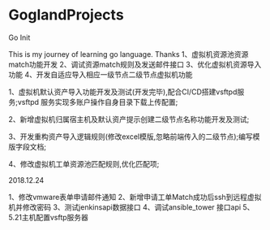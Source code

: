 # GoglandProjects
Go Init

This is my journey of learning go language.
Thanks
1、虚拟机资源池资源match功能开发
2、调试资源match规则及发送邮件接口
3、优化虚拟机资源导入功能
4、开发自适应导入相应一级节点二级节点虚拟机功能


1、虚拟机默认资产导入功能开发及测试(开发完毕),配合CI/CD搭建vsftpd服务;vsftpd 服务实现多账户操作自身目录下载上传配置;

2、新增虚拟机归属宿主机及默认资产提示创建二级节点名称功能开发及测试;

3、开发重构资产导入逻辑规则(修改excel模版,忽略前端传入的二级节点);编写模版字段文档;

4、修改虚拟机工单资源池匹配规则,优化匹配项;

2018.12.24

1、修改vmware表单申请邮件通知
2、新增申请工单Match成功后ssh到远程虚拟机并修改密码
3、测试jenkinsapi数据接口
4、调试ansible_tower 接口api
5、5.21主机配置vsftp服务器


